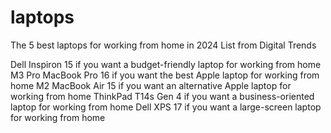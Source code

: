 # laptops
The 5 best laptops for working from home in 2024
List from Digital Trends

Dell Inspiron 15 if you want a budget-friendly laptop for working from home
M3 Pro MacBook Pro 16 if you want the best Apple laptop for working from home
M2 MacBook Air 15 if you want an alternative Apple laptop for working from home
ThinkPad T14s Gen 4 if you want a business-oriented laptop for working from home
Dell XPS 17 if you want a large-screen laptop for working from home
